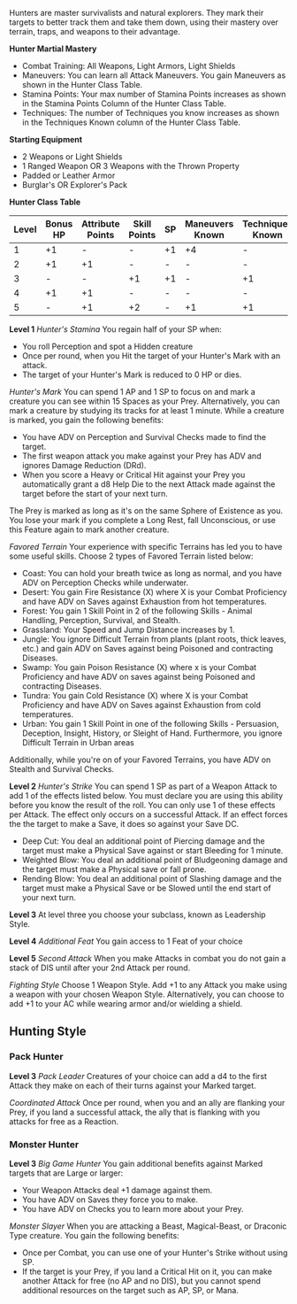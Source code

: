 Hunters are master survivalists and natural explorers. They mark their targets to better track them and take them down, using their mastery over terrain, traps, and weapons to their advantage.

**Hunter Martial Mastery**
- Combat Training: All Weapons, Light Armors, Light Shields
- Maneuvers: You can learn all Attack Maneuvers. You gain Maneuvers as shown in the Hunter Class Table.
- Stamina Points: Your max number of Stamina Points increases as shown in the Stamina Points Column of the Hunter Class Table.
- Techniques: The number of Techniques you know increases as shown in the Techniques Known column of the Hunter Class Table.

**Starting Equipment**
- 2 Weapons or Light Shields
- 1 Ranged Weapon OR 3 Weapons with the Thrown Property
- Padded or Leather Armor
- Burglar's OR Explorer's Pack

**Hunter Class Table**

| Level | Bonus HP | Attribute Points | Skill Points | SP  | Maneuvers Known | Techniques Known |
| ----- | -------- | ---------------- | ------------ | --- | --------------- | ---------------- |
| 1     | +1       | -                | -            | +1  | +4              | -                |
| 2     | +1       | +1               | -            | -   | -               | -                |
| 3     | -        | -                | +1           | +1  | -               | +1               |
| 4     | +1       | +1               | -            | -   | -               | -                |
| 5     | -        | +1               | +2           | -   | +1              | +1               |

**Level 1**
*Hunter's Stamina*
You regain half of your SP when:
- You roll Perception and spot a Hidden creature
- Once per round, when you Hit the target of your Hunter's Mark with an attack.
- The target of your Hunter's Mark is reduced to 0 HP or dies.

*Hunter's Mark*
You can spend 1 AP and 1 SP to focus on and mark a creature you can see within 15 Spaces as your Prey. Alternatively, you can mark a creature by studying its tracks for at least 1 minute. While a creature is marked, you gain the following benefits:
- You have ADV on Perception and Survival Checks made to find the target. 
- The first weapon attack you make against your Prey has ADV and ignores Damage Reduction (DRd).
- When you score a Heavy or Critical Hit against your Prey you automatically grant a d8 Help Die to the next Attack made against the target before the start of your next turn.

The Prey is marked as long as it's on the same Sphere of Existence as you. You lose your mark if you complete a Long Rest, fall Unconscious, or use this Feature again to mark another creature.

*Favored Terrain*
Your experience with specific Terrains has led you to have some useful skills. Choose 2 types of Favored Terrain listed below:
- Coast: You can hold your breath twice as long as normal, and you have ADV on Perception Checks while underwater.
- Desert: You gain Fire Resistance (X) where X is your Combat Proficiency and have ADV on Saves against Exhaustion from hot temperatures. 
- Forest: You gain 1 Skill Point in 2 of the following Skills - Animal Handling, Perception, Survival, and Stealth.
- Grassland: Your Speed and Jump Distance increases by 1.
- Jungle: You ignore Difficult Terrain from plants (plant roots, thick leaves, etc.) and gain ADV on Saves against being Poisoned and contracting Diseases.
- Swamp: You gain Poison Resistance (X) where x is your Combat Proficiency and have ADV on saves against being Poisoned and contracting Diseases.
- Tundra: You gain Cold Resistance (X) where X is your Combat Proficiency and have ADV on Saves against Exhaustion from cold temperatures.
- Urban: You gain 1 Skill Point in one of the following Skills - Persuasion, Deception, Insight, History, or Sleight of Hand. Furthermore, you ignore Difficult Terrain in Urban areas

Additionally, while you're on of your Favored Terrains, you have ADV on Stealth and Survival Checks. 


**Level 2**
*Hunter's Strike*
You can spend 1 SP as part of a Weapon Attack to add 1 of the effects listed below. You must declare you are using this ability before you know the result of the roll. You can only use 1 of these effects per Attack. The effect only occurs on a successful Attack. If an effect forces the the target to make a Save, it does so against your Save DC.
- Deep Cut: You deal an additional point of Piercing damage and the target must make a Physical Save against or start Bleeding for 1 minute.
- Weighted Blow: You deal an additional point of Bludgeoning damage and the target must make a Physical save or fall prone.
- Rending Blow: You deal an additional point of Slashing damage and the target must make a Physical Save or be Slowed until the end start of your next turn.  


**Level 3**
At level three you choose your subclass, known as Leadership Style. 

**Level 4**
*Additional Feat*
You gain access to 1 Feat of your choice

**Level 5**
*Second Attack*
When you make Attacks in combat you do not gain a stack of DIS until after your 2nd Attack per round.

*Fighting Style*
Choose 1 Weapon Style. Add +1 to any Attack you make using a weapon with your chosen Weapon Style. Alternatively, you can choose to add +1 to your AC while wearing armor and/or wielding a shield.

## Hunting Style
### Pack Hunter
**Level 3**
*Pack Leader*
Creatures of your choice can add a d4 to the first Attack they make on each of their turns against your Marked target.

*Coordinated Attack*
Once per round, when you and an ally are flanking your Prey, if you land a successful attack, the ally that is flanking with you attacks for free as a Reaction. 

### Monster Hunter
**Level 3**
*Big Game Hunter*
You gain additional benefits against Marked targets that are Large or larger:
- Your Weapon Attacks deal +1 damage against them.
- You have ADV on Saves they force you to make.
- You have ADV on Checks you to learn more about your Prey.

*Monster Slayer*
When you are attacking a Beast, Magical-Beast, or Draconic Type creature. You gain the following benefits:
- Once per Combat, you can use one of your Hunter's Strike without using SP.
- If the target is your Prey, if you land a Critical Hit on it, you can make another Attack for free (no AP and no DIS), but you cannot spend additional resources on the target such as AP, SP, or Mana.  
